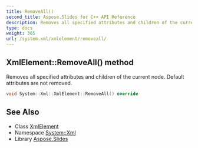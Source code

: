 ```yaml
---
title: RemoveAll()
second_title: Aspose.Slides for C++ API Reference
description: Removes all specified attributes and children of the current node. Default attributes are not removed.
type: docs
weight: 365
url: /system.xml/xmlelement/removeall/
---
```

## XmlElement::RemoveAll() method


Removes all specified attributes and children of the current node. Default attributes are not removed.

```cpp
void System::Xml::XmlElement::RemoveAll() override
```

## See Also

* Class [XmlElement](../)
* Namespace [System::Xml](../../)
* Library [Aspose.Slides](../../../)